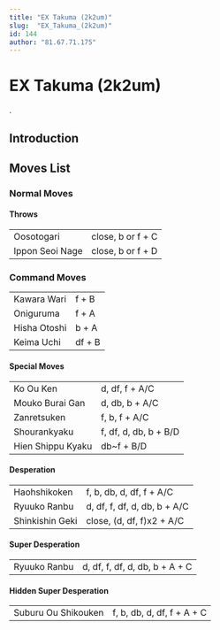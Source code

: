 ```yaml
---
title: "EX Takuma (2k2um)"
slug:  "EX_Takuma_(2k2um)"
id: 144
author: "81.67.71.175"
---
```


# EX Takuma (2k2um)

.

## Introduction

## Moves List

### Normal Moves

#### Throws

|                 |                   |
|-----------------|-------------------|
| Oosotogari      | close, b or f + C |
| Ippon Seoi Nage | close, b or f + D |

### Command Moves

|              |        |
|--------------|--------|
| Kawara Wari  | f + B  |
| Oniguruma    | f + A  |
| Hisha Otoshi | b + A  |
| Keima Uchi   | df + B |

#### Special Moves

|                   |                       |
|-------------------|-----------------------|
| Ko Ou Ken         | d, df, f + A/C        |
| Mouko Burai Gan   | d, db, b + A/C        |
| Zanretsuken       | f, b, f + A/C         |
| Shourankyaku      | f, df, d, db, b + B/D |
| Hien Shippu Kyaku | db\~f + B/D           |

#### Desperation

|                 |                              |
|-----------------|------------------------------|
| Haohshikoken    | f, b, db, d, df, f + A/C     |
| Ryuuko Ranbu    | d, df, f, df, d, db, b + A/C |
| Shinkishin Geki | close, (d, df, f)x2 + A/C    |

#### Super Desperation

|              |                                |
|--------------|--------------------------------|
| Ryuuko Ranbu | d, df, f, df, d, db, b + A + C |

#### Hidden Super Desperation

|                     |                            |
|---------------------|----------------------------|
| Suburu Ou Shikouken | f, b, db, d, df, f + A + C |
